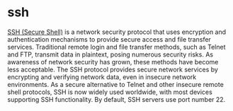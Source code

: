 # ssh

[SSH (Secure Shell)](https://en.wikipedia.org/wiki/Secure_Shell) is a network security
protocol that uses encryption and authentication mechanisms to provide secure access and
file transfer services. Traditional remote login and file transfer methods, such as Telnet
and FTP, transmit data in plaintext, posing numerous security risks. As awareness of
network security has grown, these methods have become less acceptable. The SSH protocol
provides secure network services by encrypting and verifying network data, even in
insecure network environments. As a secure alternative to Telnet and other insecure remote
shell protocols, SSH is now widely used worldwide, with most devices supporting SSH
functionality. By default, SSH servers use port number 22.
